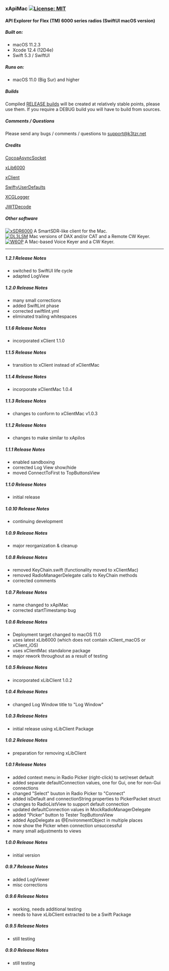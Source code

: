 ### xApiMac [![License: MIT](https://img.shields.io/badge/License-MIT-yellow.svg)](https://en.wikipedia.org/wiki/MIT_License)

#### API Explorer for Flex (TM) 6000 series radios (SwiftUI macOS version)

##### Built on:
*  macOS 11.2.3
*  Xcode 12.4 (12D4e) 
*  Swift 5.3 / SwiftUI

##### Runs on:
* macOS 11.0 (Big Sur) and higher

##### Builds
Compiled [RELEASE builds](https://github.com/K3TZR/xApi6000/releases)  will be created at relatively stable points, please use them.  If you require a DEBUG build you will have to build from sources. 

##### Comments / Questions
Please send any bugs / comments / questions to support@k3tzr.net

##### Credits
[CocoaAsyncSocket](https://github.com/robbiehanson/CocoaAsyncSocket)

[xLib6000](https://github.com/K3TZR/xLib6000.git)

[xClient](https://github.com/K3TZR/xClient.git)

[SwiftyUserDefaults](https://github.com/sunshinejr/SwiftyUserDefaults.git)

[XCGLogger](https://github.com/DaveWoodCom/XCGLogger.git)

[JWTDecode](https://github.com/auth0/JWTDecode.swift.git)

##### Other software
[![xSDR6000](https://img.shields.io/badge/K3TZR-xSDR6000-informational)]( https://github.com/K3TZR/xSDR6000) A SmartSDR-like client for the Mac.   
[![DL3LSM](https://img.shields.io/badge/DL3LSM-xDAX,_xCAT,_xKey-informational)](https://dl3lsm.blogspot.com) Mac versions of DAX and/or CAT and a Remote CW Keyer.  
[![W6OP](https://img.shields.io/badge/W6OP-xVoiceKeyer,_xCW-informational)](https://w6op.com) A Mac-based Voice Keyer and a CW Keyer.  

---
##### 1.2.1 Release Notes
* switched to SwiftUI life cycle
* adapted LogView

##### 1.2.0 Release Notes
* many small corrections
* added SwiftLint phase
* corrected swiftlint.yml
* eliminated trailing whitespaces

##### 1.1.6 Release Notes
* incorporated xClient 1.1.0

##### 1.1.5 Release Notes
* transition to xClient instead of xClientMac

##### 1.1.4 Release Notes
* incorporate xClientMac 1.0.4

##### 1.1.3 Release Notes
* changes to conform to xClientMac v1.0.3

##### 1.1.2 Release Notes
* changes to make similar to xApiIos

##### 1.1.1 Release Notes
* enabled sandboxing
* corrected Log View show/hide
* moved ConnectToFirst to TopButtonsView

##### 1.1.0 Release Notes
* initial release

##### 1.0.10 Release Notes
* continuing development

##### 1.0.9 Release Notes
* major reorganization & cleanup

##### 1.0.8 Release Notes
* removed KeyChain.swift (functionality moved to xClientMac)
* removed RadioManagerDelegate calls to KeyChain methods
* corrected comments

##### 1.0.7 Release Notes
* name changed to xApiMac
* corrected startTimestamp bug

##### 1.0.6 Release Notes
* Deployment target changed to macOS 11.0
* uses latest xLib6000 (which does not contain xClient_macOS or xClient_iOS)
* uses xClientMac standalone package
* major rework throughout as a result of testing

##### 1.0.5 Release Notes
* incorporated xLibClient 1.0.2

##### 1.0.4 Release Notes
* changed Log Window title to "Log Window"

##### 1.0.3 Release Notes
* initial release using xLibClient Package

##### 1.0.2 Release Notes
* preparation for removing xLibClient

##### 1.0.1 Release Notes
* added context menu in Radio Picker (right-click) to set/reset default
* added separate defaultConnection values, one for Gui, one for non-Gui connections
* changed "Select" buuton in Radio Picker to "Connect"
* added isDefault and connectionString properties to PickerPacket struct
* changes to RadioListView to support default connection
* updated defaultConnection values in MockRadioManagerDelegate
* added "Picker" button to Tester TopButtonsView
* added AppDelegate as @EnvironmentObject in multiple places
* now show the Picker when connection unsuccessful
* many small adjustments to views

##### 1.0.0 Release Notes
* initial version

##### 0.9.7 Release Notes
* added LogViewer
* misc corrections

##### 0.9.6 Release Notes
* working, needs additional testing
* needs to have xLibClient extracted to be a Swift Package

##### 0.9.5 Release Notes
* still testing

##### 0.9.0 Release Notes
* still testing

